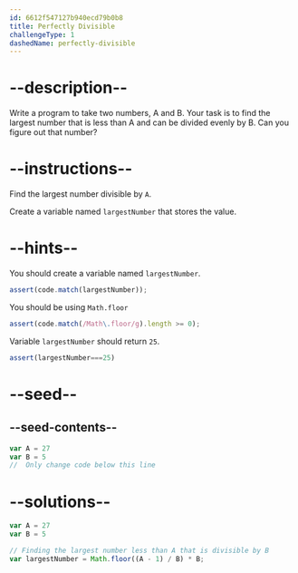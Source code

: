 ```yaml
---
id: 6612f547127b940ecd79b0b8
title: Perfectly Divisible
challengeType: 1
dashedName: perfectly-divisible
---
```


# --description--

Write a program to take two numbers, A and B. Your task is to find the largest number that is less than A and can be divided evenly by B. Can you figure out that number?

# --instructions--

Find the largest number divisible by `A`. 

Create a variable named `largestNumber` that stores the value.


# --hints--

You should create a variable named `largestNumber`.

```js
assert(code.match(largestNumber));
```

You should be using `Math.floor` 

```js
assert(code.match(/Math\.floor/g).length >= 0);
```

Variable `largestNumber` should return `25`.

```js
assert(largestNumber===25)
```

# --seed--
## --seed-contents--

```js
var A = 27
var B = 5
//  Only change code below this line


```

# --solutions--

```js
var A = 27
var B = 5

// Finding the largest number less than A that is divisible by B
var largestNumber = Math.floor((A - 1) / B) * B;
```
